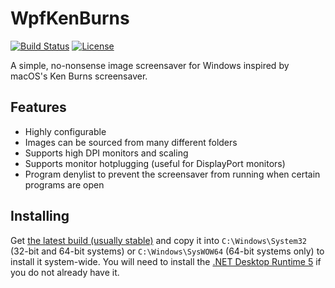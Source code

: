 # WpfKenBurns
[![Build Status](https://img.shields.io/github/workflow/status/nicoco007/WpfKenBurns/build?style=flat-square)](https://github.com/nicoco007/WpfKenBurns/actions)
[![License](https://img.shields.io/github/license/nicoco007/WpfKenBurns?style=flat-square)](https://github.com/nicoco007/WpfKenBurns/blob/master/LICENSE)

A simple, no-nonsense image screensaver for Windows inspired by macOS's Ken Burns screensaver.

## Features
* Highly configurable
* Images can be sourced from many different folders
* Supports high DPI monitors and scaling
* Supports monitor hotplugging (useful for DisplayPort monitors)
* Program denylist to prevent the screensaver from running when certain programs are open

## Installing
Get [the latest build (usually stable)](https://nightly.link/nicoco007/WpfKenBurns/workflows/build/main/WpfKenBurns.zip) and copy it into `C:\Windows\System32` (32-bit and 64-bit systems) or `C:\Windows\SysWOW64` (64-bit systems only) to install it system-wide. You will need to install the [.NET Desktop Runtime 5](https://dotnet.microsoft.com/download/dotnet/5.0) if you do not already have it.
